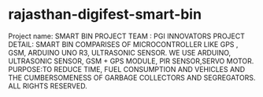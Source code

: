 # rajasthan-digifest-smart-bin
Project name: SMART BIN
PROJECT TEAM : PGI INNOVATORS
PROJECT DETAIL: SMART BIN COMPARISES OF MICROCONTROLLER LIKE GPS , GSM, ARDUINO UNO R3, ULTRASONIC SENSOR.
WE USE ARDUINO, ULTRASONIC SENSOR, GSM + GPS MODULE, PIR SENSOR,SERVO MOTOR.
PURPOSE:TO REDUCE TIME, FUEL CONSUMPTION AND VEHICLES AND THE CUMBERSOMENESS OF GARBAGE COLLECTORS AND SEGREGATORS.
ALL RIGHTS RESERVED.
